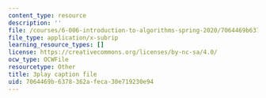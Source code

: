 ```yaml
---
content_type: resource
description: ''
file: /courses/6-006-introduction-to-algorithms-spring-2020/7064469b6378362afeca30e719230e94_2NMtS1ecb3o.srt
file_type: application/x-subrip
learning_resource_types: []
license: https://creativecommons.org/licenses/by-nc-sa/4.0/
ocw_type: OCWFile
resourcetype: Other
title: 3play caption file
uid: 7064469b-6378-362a-feca-30e719230e94
---
```

